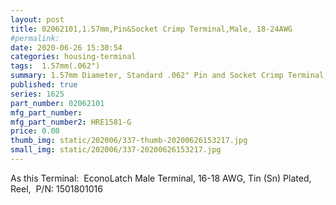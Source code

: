 ```yaml
---
layout: post
title: 02062101,1.57mm,Pin&Socket Crimp Terminal,Male, 18-24AWG
#permalink: 
date: 2020-06-26 15:30:54
categories: housing-terminal
tags:  1.57mm(.062")
summary: 1.57mm Diameter, Standard .062" Pin and Socket Crimp Terminal, Series 1560, Male, with Tin (Sn) Plated Brass Contact, 18-24 AWG, Reel
published: true 
series: 1625
part_number: 02062101
mfg_part_number: 
mfg_part_number2: HRE1581-G
price: 0.00
thumb_img: static/202006/337-thumb-20200626153217.jpg
small_img: static/202006/337-20200626153217.jpg
---
```



As this Terminal:&nbsp; EconoLatch Male Terminal, 16-18 AWG, Tin (Sn) Plated, Reel,&nbsp; P/N: 1501801016